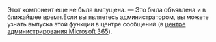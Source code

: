 Этот компонент еще не была выпущена. — Это была объявлена и в ближайшее время.Если вы являетесь администратором, вы можете узнать выпуска этой функции в центре сообщений (в [центре администрирования Microsoft 365](https://portal.office.com/adminportal/home)).